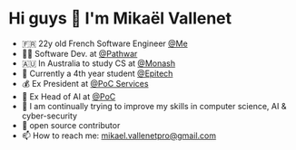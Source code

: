 # Hi guys 👋  I'm Mikaël Vallenet

- 🇫🇷 22y old French Software Engineer [@Me](https://mikatech.me/) 
- 🏴‍☠️ Software Dev. at [@Pathwar](https://github.com/pathwar/)
- 🇦🇺 In Australia to study CS at [@Monash](https://www.monash.edu/)
- 🔭 Currently a 4th year student [@Epitech](https://www.epitech.eu/)
- 💰 Ex President at [@PoC Services](https://www.poc-innovation.fr/)
- 🤖 Ex Head of AI at [@PoC](https://www.poc-innovation.fr/)
- 🌱 I am continually trying to improve my skills in computer science, AI & cyber-security
- 👯 open source contributor
- 📫 How to reach me: mikael.vallenetpro@gmail.com
